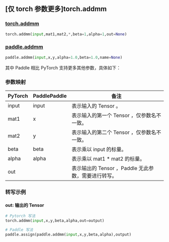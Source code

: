 ## [仅 torch 参数更多]torch.addmm

### [torch.addmm](https://pytorch.org/docs/stable/generated/torch.addmm.html?highlight=addmm#torch.addmm)

```python
torch.addmm(input,mat1,mat2,*,beta=1,alpha=1,out=None)
```

### [paddle.addmm](https://www.paddlepaddle.org.cn/documentation/docs/zh/api/paddle/addmm_cn.html)

```python
paddle.addmm(input,x,y,alpha=1.0,beta=1.0,name=None)
```

其中 Paddle 相比 PyTorch 支持更多其他参数，具体如下：

### 参数映射
|PyTorch|PaddlePaddle|备注|
| ------- | ------- | ------- |
|input|input|表示输入的 Tensor 。|
|mat1|x|表示输入的第一个 Tensor ，仅参数名不一致。|
|mat2|y|表示输入的第二个 Tensor ，仅参数名不一致。|
|beta|beta|表示乘以 input 的标量。|
|alpha|alpha|表示乘以 mat1 * mat2 的标量。|
|out||表示输出的 Tensor ，Paddle 无此参数，需要进行转写。|

### 转写示例

#### out: 输出的 Tensor

```python
# Pytorch 写法
torch.addmm(input,x,y,beta,alpha,out=output)

# Paddle 写法
paddle.assign(paddle.addmm(input,x,y,beta,alpha),output)
```
